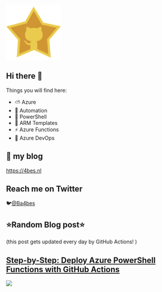![Github Star](Assets/github-stars-logo_Color.png)

## Hi there 👋

Things you will find here:
- ⛅ Azure
- 🚗 Automation
- 🐚 PowerShell
- 💪 ARM Templates
- ⚡ Azure Functions
- 🚀 Azure DevOps


## 📝 my blog
<https://4bes.nl>

## Reach me on Twitter
🐦[@Ba4bes](https://twitter.com/Ba4bes)

<!---
- 🔭 I’m currently working on ...
- 🌱 I’m currently learning ...
- 👯 I’m looking to collaborate on ...
- 🤔 I’m looking for help with ...
- 💬 Ask me about ...
- 📫 How to reach me: ...
- 😄 Pronouns: ...
- ⚡ Fun fact: I have a standard poodle 🐩

-->

## ⭐Random Blog post⭐

(this post gets updated every day by GitHub Actions! )

<!-- Link -->
## [Step-by-Step: Deploy Azure PowerShell Functions with GitHub Actions](https://4bes.nl/2021/01/17/step-by-step-deploy-azure-powershell-functions-with-github-actions/?utm_source=rss&utm_medium=rss&utm_campaign=step-by-step-deploy-azure-powershell-functions-with-github-actions)

<a href="https://4bes.nl/2021/01/17/step-by-step-deploy-azure-powershell-functions-with-github-actions/?utm_source=rss&utm_medium=rss&utm_campaign=step-by-step-deploy-azure-powershell-functions-with-github-actions"><img src="https://4bes.nl/wp-content/uploads/2021/01/GitHubFunctionDeploytn2.png" height="250px"></a>


